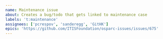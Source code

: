 ```yaml
---
name: Maintenance issue
about: Creates a bug/todo that gets linked to maintenance case
labels: 't:maintenance'
assignees: ['pcrespov', 'sanderegg', 'GitHK']
epics: 'https://github.com/ITISFoundation/osparc-issues/issues/675'
---
```

